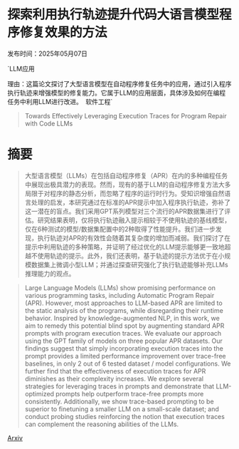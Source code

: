 # 探索利用执行轨迹提升代码大语言模型程序修复效果的方法

发布时间：2025年05月07日

`LLM应用

理由：这篇论文探讨了大型语言模型在自动程序修复任务中的应用，通过引入程序执行轨迹来增强模型的修复能力。它属于LLM的应用层面，具体涉及如何在编程任务中利用LLM进行改进。` `软件工程`

> Towards Effectively Leveraging Execution Traces for Program Repair with Code LLMs

# 摘要

> 大型语言模型（LLMs）在包括自动程序修复（APR）在内的多种编程任务中展现出极具潜力的表现。然而，现有的基于LLM的自动程序修复方法大多局限于对程序的静态分析，而忽略了程序的运行时行为。受知识增强自然语言处理的启发，本研究通过在标准的APR提示中加入程序执行轨迹，弥补了这一潜在的盲点。我们采用GPT系列模型对三个流行的APR数据集进行了评估。研究结果表明，仅将执行轨迹融入提示相较于不使用轨迹的基线模型，仅在6种测试的模型/数据集配置中的2种取得了性能提升。我们进一步发现，执行轨迹对APR的有效性会随着其复杂度的增加而减弱。我们探讨了在提示中利用轨迹的多种策略，并证明了经过优化的LLM提示能够更一致地超越不使用轨迹的提示。此外，我们还表明，基于轨迹的提示方法优于在小规模数据集上微调小型LLM；并通过探查研究强化了执行轨迹能够补充LLMs推理能力的观点。

> Large Language Models (LLMs) show promising performance on various programming tasks, including Automatic Program Repair (APR). However, most approaches to LLM-based APR are limited to the static analysis of the programs, while disregarding their runtime behavior. Inspired by knowledge-augmented NLP, in this work, we aim to remedy this potential blind spot by augmenting standard APR prompts with program execution traces. We evaluate our approach using the GPT family of models on three popular APR datasets. Our findings suggest that simply incorporating execution traces into the prompt provides a limited performance improvement over trace-free baselines, in only 2 out of 6 tested dataset / model configurations. We further find that the effectiveness of execution traces for APR diminishes as their complexity increases. We explore several strategies for leveraging traces in prompts and demonstrate that LLM-optimized prompts help outperform trace-free prompts more consistently. Additionally, we show trace-based prompting to be superior to finetuning a smaller LLM on a small-scale dataset; and conduct probing studies reinforcing the notion that execution traces can complement the reasoning abilities of the LLMs.

[Arxiv](https://arxiv.org/abs/2505.04441)